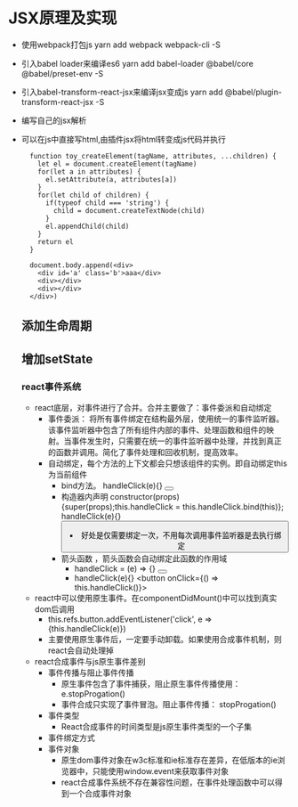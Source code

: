 # JSX原理及实现
- 使用webpack打包js yarn add webpack webpack-cli -S
- 引入babel loader来编译es6 yarn add babel-loader @babel/core @babel/preset-env -S
- 引入babel-transform-react-jsx来编译jsx变成js yarn add @babel/plugin-transform-react-jsx -S
- 编写自己的jsx解析
- 可以在js中直接写html,由插件jsx将html转变成js代码并执行
  ```
    function toy_createElement(tagName, attributes, ...children) {
      let el = document.createElement(tagName)
      for(let a in attributes) {
        el.setAttribute(a, attributes[a])
      }
      for(let child of children) {
        if(typeof child === 'string') {
          child = document.createTextNode(child)
        }
        el.appendChild(child)
      }
      return el
    }

    document.body.append(<div>
      <div id='a' class='b'>aaa</div>
      <div></div>
      <div></div>
    </div>)
  ```

  ## 添加生命周期
  ## 增加setState

  ### react事件系统
  - react底层，对事件进行了合并。合并主要做了：事件委派和自动绑定
    - 事件委派： 将所有事件绑定在结构最外层，使用统一的事件监听器。该事件监听器中包含了所有组件内部的事件、处理函数和组件的映射。当事件发生时，只需要在统一的事件监听器中处理，并找到真正的函数并调用。简化了事件处理和回收机制，提高效率。
    - 自动绑定，每个方法的上下文都会只想该组件的实例。即自动绑定this为当前组件
      - bind方法。 handleClick(e){}   <button onClick={this.handleClick.bind(this)}>
      - 构造器内声明 constructor(props){super(props);this.handleClick = this.handleClick.bind(this)}; handleClick(e){} <button onClick={this.handleClick}>
        - 好处是仅需要绑定一次，不用每次调用事件监听器是去执行绑定
      - 箭头函数 ，箭头函数会自动绑定此函数的作用域
        - handleClick = (e) => {}   <button onClick={this.handleClick}>
        - handleClick(e){}  <button onClick={() => this.handleClick()}>
  - react中可以使用原生事件。在componentDidMount()中可以找到真实dom后调用 
    - this.refs.button.addEventListener('click', e => {this.handleClick(e)})
    - 主要使用原生事件后，一定要手动卸载。如果使用合成事件机制，则react会自动处理掉
  - react合成事件与js原生事件差别
    - 事件传播与阻止事件传播
      - 原生事件包含了事件捕获，阻止原生事件传播使用：e.stopProgation()
      - 事件合成只实现了事件冒泡。阻止事件传播： stopProgation()
    - 事件类型
      - React合成事件的时间类型是js原生事件类型的一个子集
    - 事件绑定方式
    - 事件对象
      - 原生dom事件对象在w3c标准和ie标准存在差异，在低版本的ie浏览器中，只能使用window.event来获取事件对象
      - react合成事件系统不存在兼容性问题，在事件处理函数中可以得到一个合成事件对象